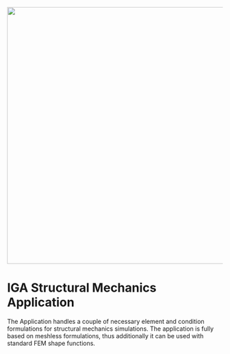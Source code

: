 <img src="https://github.com/KratosMultiphysics/Kratos/tree/Brep_Application/applications/IGAStructuralMechanicsApplication/readme_application_description/IGA_symbol.png" width="600">

# IGA Structural Mechanics Application

The Application handles a couple of necessary element and condition formulations for structural mechanics simulations. The application is fully based on meshless formulations, thus additionally it can be used with standard FEM shape functions.